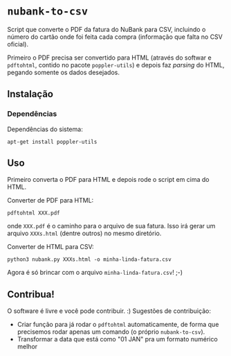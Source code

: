 # `nubank-to-csv`

Script que converte o PDF da fatura do NuBank para CSV, incluindo o número do cartão onde foi feita cada compra (informação que falta no CSV oficial).

Primeiro o PDF precisa ser convertido para HTML (através do softwar e `pdftohtml`, contido no
pacote `poppler-utils`) e depois faz *parsing* do HTML, pegando somente os
dados desejados.

## Instalação

### Dependências

Dependências do sistema:

    apt-get install poppler-utils

## Uso

Primeiro converta o PDF para HTML e depois rode o script em cima do HTML.

Converter de PDF para HTML:

    pdftohtml XXX.pdf

onde `XXX.pdf` é o caminho para o arquivo de sua fatura. Isso irá gerar um
arquivo `XXXs.html` (dentre outros) no mesmo diretório.

Converter de HTML para CSV:

    python3 nubank.py XXXs.html -o minha-linda-fatura.csv

Agora é só brincar com o arquivo `minha-linda-fatura.csv`! ;-)


## Contribua!

O software é livre e você pode contribuir. :) Sugestões de contribuição:

- Criar função para já rodar o `pdftohtml` automaticamente, de forma que
  precisemos rodar apenas um comando (o próprio `nubank-to-csv`).
- Transformar a data que está como "01 JAN" pra um formato numérico melhor

